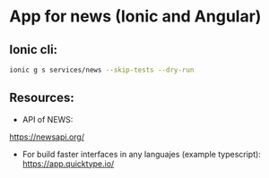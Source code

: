 # App for news (Ionic and Angular)

## Ionic cli:

```sh
ionic g s services/news --skip-tests --dry-run
```

## Resources:

- API of NEWS:

https://newsapi.org/

- For build faster interfaces in any languajes (example typescript):
  https://app.quicktype.io/
